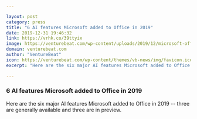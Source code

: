```yaml
---

layout: post
category: press
title: "6 AI features Microsoft added to Office in 2019"
date: 2019-12-31 19:46:32
link: https://vrhk.co/39ttyix
image: https://venturebeat.com/wp-content/uploads/2019/12/microsoft-office-cortana.jpg?w=1200&strip=all
domain: venturebeat.com
author: "VentureBeat"
icon: https://venturebeat.com/wp-content/themes/vb-news/img/favicon.ico
excerpt: "Here are the six major AI features Microsoft added to Office in 2019 -- three are generally available and three are in preview."

---
```


### 6 AI features Microsoft added to Office in 2019

Here are the six major AI features Microsoft added to Office in 2019 -- three are generally available and three are in preview.